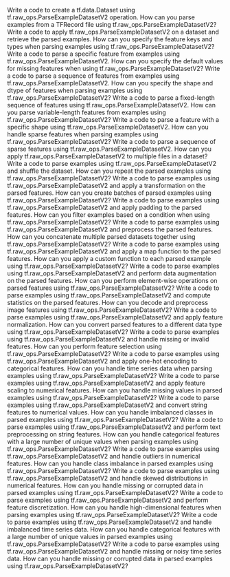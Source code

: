 Write a code to create a tf.data.Dataset using tf.raw_ops.ParseExampleDatasetV2 operation.
How can you parse examples from a TFRecord file using tf.raw_ops.ParseExampleDatasetV2?
Write a code to apply tf.raw_ops.ParseExampleDatasetV2 on a dataset and retrieve the parsed examples.
How can you specify the feature keys and types when parsing examples using tf.raw_ops.ParseExampleDatasetV2?
Write a code to parse a specific feature from examples using tf.raw_ops.ParseExampleDatasetV2.
How can you specify the default values for missing features when using tf.raw_ops.ParseExampleDatasetV2?
Write a code to parse a sequence of features from examples using tf.raw_ops.ParseExampleDatasetV2.
How can you specify the shape and dtype of features when parsing examples using tf.raw_ops.ParseExampleDatasetV2?
Write a code to parse a fixed-length sequence of features using tf.raw_ops.ParseExampleDatasetV2.
How can you parse variable-length features from examples using tf.raw_ops.ParseExampleDatasetV2?
Write a code to parse a feature with a specific shape using tf.raw_ops.ParseExampleDatasetV2.
How can you handle sparse features when parsing examples using tf.raw_ops.ParseExampleDatasetV2?
Write a code to parse a sequence of sparse features using tf.raw_ops.ParseExampleDatasetV2.
How can you apply tf.raw_ops.ParseExampleDatasetV2 to multiple files in a dataset?
Write a code to parse examples using tf.raw_ops.ParseExampleDatasetV2 and shuffle the dataset.
How can you repeat the parsed examples using tf.raw_ops.ParseExampleDatasetV2?
Write a code to parse examples using tf.raw_ops.ParseExampleDatasetV2 and apply a transformation on the parsed features.
How can you create batches of parsed examples using tf.raw_ops.ParseExampleDatasetV2?
Write a code to parse examples using tf.raw_ops.ParseExampleDatasetV2 and apply padding to the parsed features.
How can you filter examples based on a condition when using tf.raw_ops.ParseExampleDatasetV2?
Write a code to parse examples using tf.raw_ops.ParseExampleDatasetV2 and preprocess the parsed features.
How can you concatenate multiple parsed datasets together using tf.raw_ops.ParseExampleDatasetV2?
Write a code to parse examples using tf.raw_ops.ParseExampleDatasetV2 and apply a map function to the parsed features.
How can you apply a custom function to each parsed example using tf.raw_ops.ParseExampleDatasetV2?
Write a code to parse examples using tf.raw_ops.ParseExampleDatasetV2 and perform data augmentation on the parsed features.
How can you perform element-wise operations on parsed features using tf.raw_ops.ParseExampleDatasetV2?
Write a code to parse examples using tf.raw_ops.ParseExampleDatasetV2 and compute statistics on the parsed features.
How can you decode and preprocess image features using tf.raw_ops.ParseExampleDatasetV2?
Write a code to parse examples using tf.raw_ops.ParseExampleDatasetV2 and apply feature normalization.
How can you convert parsed features to a different data type using tf.raw_ops.ParseExampleDatasetV2?
Write a code to parse examples using tf.raw_ops.ParseExampleDatasetV2 and handle missing or invalid features.
How can you perform feature selection using tf.raw_ops.ParseExampleDatasetV2?
Write a code to parse examples using tf.raw_ops.ParseExampleDatasetV2 and apply one-hot encoding to categorical features.
How can you handle time series data when parsing examples using tf.raw_ops.ParseExampleDatasetV2?
Write a code to parse examples using tf.raw_ops.ParseExampleDatasetV2 and apply feature scaling to numerical features.
How can you handle missing values in parsed examples using tf.raw_ops.ParseExampleDatasetV2?
Write a code to parse examples using tf.raw_ops.ParseExampleDatasetV2 and convert string features to numerical values.
How can you handle imbalanced classes in parsed examples using tf.raw_ops.ParseExampleDatasetV2?
Write a code to parse examples using tf.raw_ops.ParseExampleDatasetV2 and perform text preprocessing on string features.
How can you handle categorical features with a large number of unique values when parsing examples using tf.raw_ops.ParseExampleDatasetV2?
Write a code to parse examples using tf.raw_ops.ParseExampleDatasetV2 and handle outliers in numerical features.
How can you handle class imbalance in parsed examples using tf.raw_ops.ParseExampleDatasetV2?
Write a code to parse examples using tf.raw_ops.ParseExampleDatasetV2 and handle skewed distributions in numerical features.
How can you handle missing or corrupted data in parsed examples using tf.raw_ops.ParseExampleDatasetV2?
Write a code to parse examples using tf.raw_ops.ParseExampleDatasetV2 and perform feature discretization.
How can you handle high-dimensional features when parsing examples using tf.raw_ops.ParseExampleDatasetV2?
Write a code to parse examples using tf.raw_ops.ParseExampleDatasetV2 and handle imbalanced time series data.
How can you handle categorical features with a large number of unique values in parsed examples using tf.raw_ops.ParseExampleDatasetV2?
Write a code to parse examples using tf.raw_ops.ParseExampleDatasetV2 and handle missing or noisy time series data.
How can you handle missing or corrupted data in parsed examples using tf.raw_ops.ParseExampleDatasetV2?